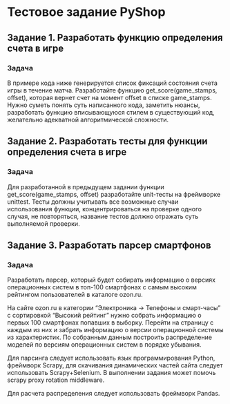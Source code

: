 # Тестовое задание PyShop

## Задание 1. Разработать функцию определения счета в игре 

### Задача

В примере кода ниже генерируется список фиксаций состояния счета игры в течение матча.
Разработайте функцию get_score(game_stamps, offset), которая вернет счет на момент offset в списке game_stamps.
Нужно суметь понять суть написанного кода, заметить нюансы, разработать функцию вписывающуюся стилем в существующий код, желательно адекватной алгоритмической сложности.


## Задание 2. Разработать тесты для функции определения счета в игре 

### Задача

Для разработанной в предыдущем задании функции get_score(game_stamps, offset) разработайте unit-тесты на фреймворке unittest.
Тесты должны учитывать все возможные случаи использования функции, концентрироваться на проверке одного случая, не повторяться, название тестов должно отражать суть выполняемой проверки.


## Задание 3. Разработать парсер смартфонов 

### Задача 

Разработать парсер, который будет собирать информацию о версиях операционных систем в топ-100 смартфонах с самым высоким рейтингом пользователей в каталоге ozon.ru.

На сайте ozon.ru в категории “Электроника -> Телефоны и смарт-часы” с сортировкой “Высокий рейтинг” нужно собрать информацию о первых 100 смартфонах попавших в выборку. Перейти на страницу с каждым из них и забрать информацию о версии операционной системы из характеристик. По собранным данным построить распределение моделей по версиям операционных систем в порядке убывания.

Для парсинга следует использовать язык программирования Python, фреймворк Scrapy, для скачивания динамических частей сайта следует использовать Scrapy+Selenium. В выполнении задания может помочь scrapy proxy rotation middleware.

Для расчета распределения следует использовать фреймворк Pandas.